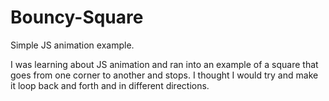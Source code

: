# Bouncy-Square
Simple JS animation example.

I was learning about JS animation and ran into an example of a square that goes from one corner to another and stops.
I thought I would try and make it loop back and forth and in different directions.
